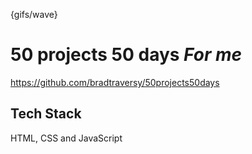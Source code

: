 {gifs/wave}
# 50 projects 50 days *For me*

https://github.com/bradtraversy/50projects50days


## Tech Stack

HTML, CSS and JavaScript
